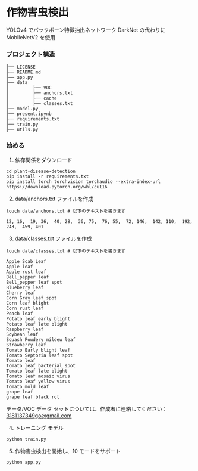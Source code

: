 # 作物害虫検出
YOLOv4 でバックボーン特徴抽出ネットワーク DarkNet の代わりに MobileNetV2 を使用

### プロジェクト構造
```text
├── LICENSE
├── README.md
├── app.py
├── data
│         ├── VOC
│         ├── anchors.txt
│         ├── cache
│         ├── classes.txt
├── model.py
├── present.ipynb
├── requirements.txt
├── train.py
├── utils.py
```

### 始める
1. 依存関係をダウンロード
```shell
cd plant-disease-detection
pip install -r requirements.txt
pip install torch torchvision torchaudio --extra-index-url https://download.pytorch.org/whl/cu116
```

2. data/anchors.txt ファイルを作成
```shell
touch data/anchors.txt # 以下のテキストを書きます
```
```text
12, 16,  19, 36,  40, 28,  36, 75,  76, 55,  72, 146,  142, 110,  192, 243,  459, 401
```

3. data/classes.txt ファイルを作成
```shell
touch data/classes.txt # 以下のテキストを書きます
```
```text
Apple Scab Leaf
Apple leaf
Apple rust leaf
Bell_pepper leaf
Bell_pepper leaf spot
Blueberry leaf
Cherry leaf
Corn Gray leaf spot
Corn leaf blight
Corn rust leaf
Peach leaf
Potato leaf early blight
Potato leaf late blight
Raspberry leaf
Soybean leaf
Squash Powdery mildew leaf
Strawberry leaf
Tomato Early blight leaf
Tomato Septoria leaf spot
Tomato leaf
Tomato leaf bacterial spot
Tomato leaf late blight
Tomato leaf mosaic virus
Tomato leaf yellow virus
Tomato mold leaf
grape leaf
grape leaf black rot
```
データ/VOC データ セットについては、作成者に連絡してください：3181137349go@gmail.com

4. トレーニング モデル
```shell
python train.py
```

5. 作物害虫検出を開始し、10 モードをサポート
```shell
python app.py
```

